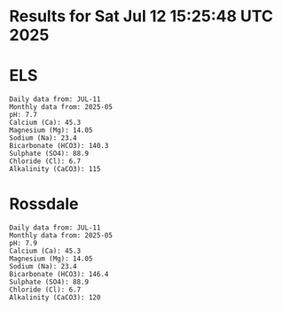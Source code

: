 # Results for Sat Jul 12 15:25:48 UTC 2025
# ELS
```
Daily data from: JUL-11
Monthly data from: 2025-05
pH: 7.7
Calcium (Ca): 45.3
Magnesium (Mg): 14.05
Sodium (Na): 23.4
Bicarbonate (HCO3): 140.3
Sulphate (SO4): 88.9
Chloride (Cl): 6.7
Alkalinity (CaCO3): 115
```
# Rossdale
```
Daily data from: JUL-11
Monthly data from: 2025-05
pH: 7.9
Calcium (Ca): 45.3
Magnesium (Mg): 14.05
Sodium (Na): 23.4
Bicarbonate (HCO3): 146.4
Sulphate (SO4): 88.9
Chloride (Cl): 6.7
Alkalinity (CaCO3): 120
```
